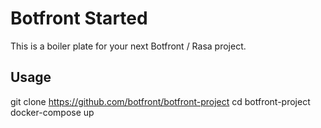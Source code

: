 # Botfront Started
This is a boiler plate for your next Botfront / Rasa project.

## Usage

git clone https://github.com/botfront/botfront-project
cd botfront-project
docker-compose up
